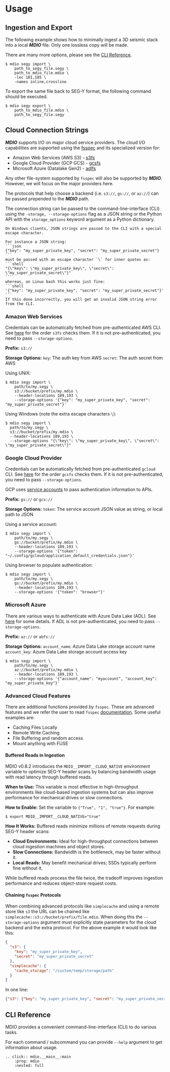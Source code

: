 # Usage

## Ingestion and Export

The following example shows how to minimally ingest a 3D seismic stack into
a local **_MDIO_** file. Only one lossless copy will be made.

There are many more options, please see the [CLI Reference](#cli-reference).

```shell
$ mdio segy import \
    path_to_segy_file.segy \
    path_to_mdio_file.mdio \
    -loc 181,185 \
    -names inline,crossline
```

To export the same file back to SEG-Y format, the following command
should be executed.

```shell
$ mdio segy export \
    path_to_mdio_file.mdio \
    path_to_segy_file.segy
```

## Cloud Connection Strings

**_MDIO_** supports I/O on major cloud service providers. The cloud I/O capabilities are
supported using the [fsspec](https://filesystem-spec.readthedocs.io/) and its specialized
version for:

- Amazon Web Services (AWS S3) - [s3fs](https://s3fs.readthedocs.io)
- Google Cloud Provider (GCP GCS) - [gcsfs](https://gcsfs.readthedocs.io)
- Microsoft Azure (Datalake Gen2) - [adlfs](https://github.com/fsspec/adlfs)

Any other file-system supported by `fsspec` will also be supported by **_MDIO_**. However,
we will focus on the major providers here.

The protocols that help choose a backend (i.e. `s3://`, `gs://`, or `az://`) can be passed
prepended to the **_MDIO_** path.

The connection string can be passed to the command-line-interface (CLI) using the
`-storage, --storage-options` flag as a JSON string or the Python API with the `storage_options`
keyword argument as a Python dictionary.

````{warning}
On Windows clients, JSON strings are passed to the CLI with a special escape character.

For instance a JSON string:
```json
{"key": "my_super_private_key", "secret": "my_super_private_secret"}
```
must be passed with an escape character `\` for inner quotes as:
```shell
"{\"key\": \"my_super_private_key\", \"secret\": \"my_super_private_secret\"}"
```
whereas, on Linux bash this works just fine:
```shell
'{"key": "my_super_private_key", "secret": "my_super_private_secret"}'
```
If this done incorrectly, you will get an invalid JSON string error from the CLI.
````

### Amazon Web Services

Credentials can be automatically fetched from pre-authenticated AWS CLI.
See [here](https://s3fs.readthedocs.io/en/latest/index.html#credentials) for the order `s3fs`
checks them. If it is not pre-authenticated, you need to pass `--storage-options`.

**Prefix:**
`s3://`

**Storage Options:**
`key`: The auth key from AWS
`secret`: The auth secret from AWS

Using UNIX:

```shell
$ mdio segy import \
    path/to/my.segy \
    s3://bucket/prefix/my.mdio \
    --header-locations 189,193 \
    --storage-options '{"key": "my_super_private_key", "secret": "my_super_private_secret"}'
```

Using Windows (note the extra escape characters `\`):

```shell
$ mdio segy import \
  path/to/my.segy \
  s3://bucket/prefix/my.mdio \
  --header-locations 189,193 \
  --storage-options "{\"key\": \"my_super_private_key\", \"secret\": \"my_super_private_secret\"}"
```

### Google Cloud Provider

Credentials can be automatically fetched from pre-authenticated `gcloud` CLI.
See [here](https://gcsfs.readthedocs.io/en/latest/#credentials) for the order `gcsfs`
checks them. If it is not pre-authenticated, you need to pass `--storage-options`.

GCP uses [service accounts](https://cloud.google.com/iam/docs/service-accounts) to pass
authentication information to APIs.

**Prefix:**
`gs://` or `gcs://`

**Storage Options:**
`token`: The service account JSON value as string, or local path to JSON

Using a service account:

```shell
$ mdio segy import \
    path/to/my.segy \
    gs://bucket/prefix/my.mdio \
    --header-locations 189,193 \
    --storage-options '{"token": "~/.config/gcloud/application_default_credentials.json"}'
```

Using browser to populate authentication:

```shell
$ mdio segy import \
    path/to/my.segy \
    gs://bucket/prefix/my.mdio \
    --header-locations 189,193 \
    --storage-options '{"token": "browser"}'
```

### Microsoft Azure

There are various ways to authenticate with Azure Data Lake (ADL).
See [here](https://github.com/fsspec/adlfs#details) for some details.
If ADL is not pre-authenticated, you need to pass `--storage-options`.

**Prefix:**
`az://` or `abfs://`

**Storage Options:**
`account_name`: Azure Data Lake storage account name
`account_key`: Azure Data Lake storage account access key

```shell
$ mdio segy import \
    path/to/my.segy \
    az://bucket/prefix/my.mdio \
    --header-locations 189,193 \
    --storage-options '{"account_name": "myaccount", "account_key": "my_super_private_key"}'
```

### Advanced Cloud Features

There are additional functions provided by `fsspec`. These are advanced features and we refer
the user to read `fsspec` [documentation](https://filesystem-spec.readthedocs.io/en/latest/features.html).
Some useful examples are:

- Caching Files Locally
- Remote Write Caching
- File Buffering and random access
- Mount anything with FUSE

#### Buffered Reads in Ingestion

MDIO v0.8.2 introduces the `MDIO__IMPORT__CLOUD_NATIVE` environment variable to optimize
SEG-Y header scans by balancing bandwidth usage with read latency through buffered reads.

**When to Use:** This variable is most effective in high-throughput environments like cloud-based ingestion
systems but can also improve performance for mechanical drives or slow connections.

**How to Enable:** Set the variable to `{"True", "1", "true"}`. For example:

```console
$ export MDIO__IMPORT__CLOUD_NATIVE="true"
```

**How It Works:** Buffered reads minimize millions of remote requests during SEG-Y header scans:

- **Cloud Environments:** Ideal for high-throughput connections between cloud ingestion
  machines and object stores.
- **Slow Connections:** Bandwidth is the bottleneck, may be faster without it.
- **Local Reads:** May benefit mechanical drives; SSDs typically perform fine without it.

While buffered reads process the file twice, the tradeoff improves ingestion performance and
reduces object-store request costs.

#### Chaining `fsspec` Protocols

When combining advanced protocols like `simplecache` and using a remote store like `s3` the
URL can be chained like `simplecache::s3://bucket/prefix/file.mdio`. When doing this the
`--storage-options` argument must explicitly state parameters for the cloud backend and the
extra protocol. For the above example it would look like this:

```json
{
  "s3": {
    "key": "my_super_private_key",
    "secret": "my_super_private_secret"
  },
  "simplecache": {
    "cache_storage": "/custom/temp/storage/path"
  }
}
```

In one line:

```json
{"s3": {"key": "my_super_private_key", "secret": "my_super_private_secret"}, "simplecache": {"cache_storage": "/custom/temp/storage/path"}
```

## CLI Reference

MDIO provides a convenient command-line-interface (CLI) to do
various tasks.

For each command / subcommand you can provide `--help` argument to
get information about usage.

```{eval-rst}
.. click:: mdio.__main__:main
    :prog: mdio
    :nested: full
```
